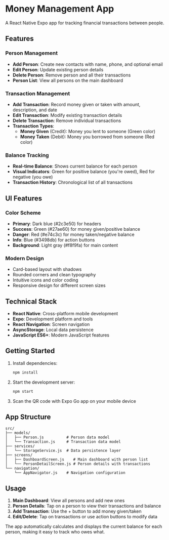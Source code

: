 # Money Management App

A React Native Expo app for tracking financial transactions between people.

## Features

### Person Management
- **Add Person**: Create new contacts with name, phone, and optional email
- **Edit Person**: Update existing person details
- **Delete Person**: Remove person and all their transactions
- **Person List**: View all persons on the main dashboard

### Transaction Management
- **Add Transaction**: Record money given or taken with amount, description, and date
- **Edit Transaction**: Modify existing transaction details
- **Delete Transaction**: Remove individual transactions
- **Transaction Types**:
  - **Money Given** (Credit): Money you lent to someone (Green color)
  - **Money Taken** (Debit): Money you borrowed from someone (Red color)

### Balance Tracking
- **Real-time Balance**: Shows current balance for each person
- **Visual Indicators**: Green for positive balance (you're owed), Red for negative (you owe)
- **Transaction History**: Chronological list of all transactions

## UI Features

### Color Scheme
- **Primary**: Dark blue (#2c3e50) for headers
- **Success**: Green (#27ae60) for money given/positive balance
- **Danger**: Red (#e74c3c) for money taken/negative balance
- **Info**: Blue (#3498db) for action buttons
- **Background**: Light gray (#f8f9fa) for main content

### Modern Design
- Card-based layout with shadows
- Rounded corners and clean typography
- Intuitive icons and color coding
- Responsive design for different screen sizes

## Technical Stack

- **React Native**: Cross-platform mobile development
- **Expo**: Development platform and tools
- **React Navigation**: Screen navigation
- **AsyncStorage**: Local data persistence
- **JavaScript ES6+**: Modern JavaScript features

## Getting Started

1. Install dependencies:
   ```bash
   npm install
   ```

2. Start the development server:
   ```bash
   npm start
   ```

3. Scan the QR code with Expo Go app on your mobile device

## App Structure

```
src/
├── models/
│   ├── Person.js          # Person data model
│   └── Transaction.js     # Transaction data model
├── services/
│   └── StorageService.js  # Data persistence layer
├── screens/
│   ├── DashboardScreen.js    # Main dashboard with person list
│   └── PersonDetailScreen.js # Person details with transactions
└── navigation/
    └── AppNavigator.js    # Navigation configuration
```

## Usage

1. **Main Dashboard**: View all persons and add new ones
2. **Person Details**: Tap on a person to view their transactions and balance
3. **Add Transaction**: Use the + button to add money given/taken
4. **Edit/Delete**: Tap on transactions or use action buttons to modify data

The app automatically calculates and displays the current balance for each person, making it easy to track who owes what.
